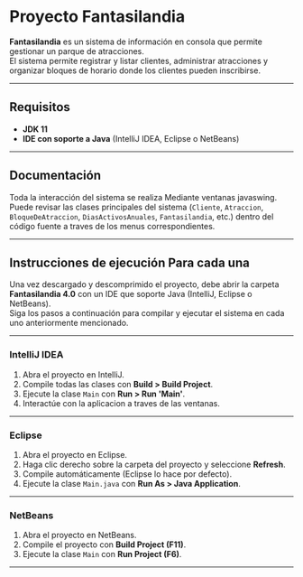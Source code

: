 # Proyecto Fantasilandia

**Fantasilandia** es un sistema de información en consola que permite gestionar un parque de atracciones.  
El sistema permite registrar y listar clientes, administrar atracciones y organizar bloques de horario donde los clientes pueden inscribirse.

---

## Requisitos

- **JDK 11**   
- **IDE con soporte a Java** (IntelliJ IDEA, Eclipse o NetBeans)  

---

## Documentación

Toda la interacción del sistema se realiza Mediante ventanas javaswing.
Puede revisar las clases principales del sistema (`Cliente`, `Atraccion`, `BloqueDeAtraccion`, `DiasActivosAnuales`, `Fantasilandia`, etc.) dentro del código fuente a traves de los menus correspondientes.

---

## Instrucciones de ejecución Para cada una

Una vez descargado y descomprimido el proyecto, debe abrir la carpeta **Fantasilandia 4.0** con un IDE que soporte Java (IntelliJ, Eclipse o NetBeans).  
Siga los pasos a continuación para compilar y ejecutar el sistema en cada uno anteriormente mencionado.

---

### IntelliJ IDEA

1. Abra el proyecto en IntelliJ.  
2. Compile todas las clases con **Build > Build Project**.  
3. Ejecute la clase `Main` con **Run > Run 'Main'**.  
4. Interactúe con la aplicacion a traves de las ventanas. 

---

### Eclipse

1. Abra el proyecto en Eclipse.  
2. Haga clic derecho sobre la carpeta del proyecto y seleccione **Refresh**.  
3. Compile automáticamente (Eclipse lo hace por defecto).  
4. Ejecute la clase `Main.java` con **Run As > Java Application**.  

---

### NetBeans

1. Abra el proyecto en NetBeans.  
2. Compile el proyecto con **Build Project (F11)**.  
3. Ejecute la clase `Main` con **Run Project (F6)**.  

---
